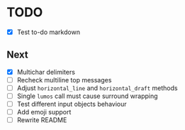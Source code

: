 # TODO
- [x] Test to-do markdown

## Next
- [x] Multichar delimiters
- [ ] Recheck multiline top messages
- [ ] Adjust `horizontal_line` and `horizontal_draft` methods
- [ ] Single `lumos` call must cause surround wrapping
- [ ] Test different input objects behaviour
- [ ] Add emoji support
- [ ] Rewrite README
